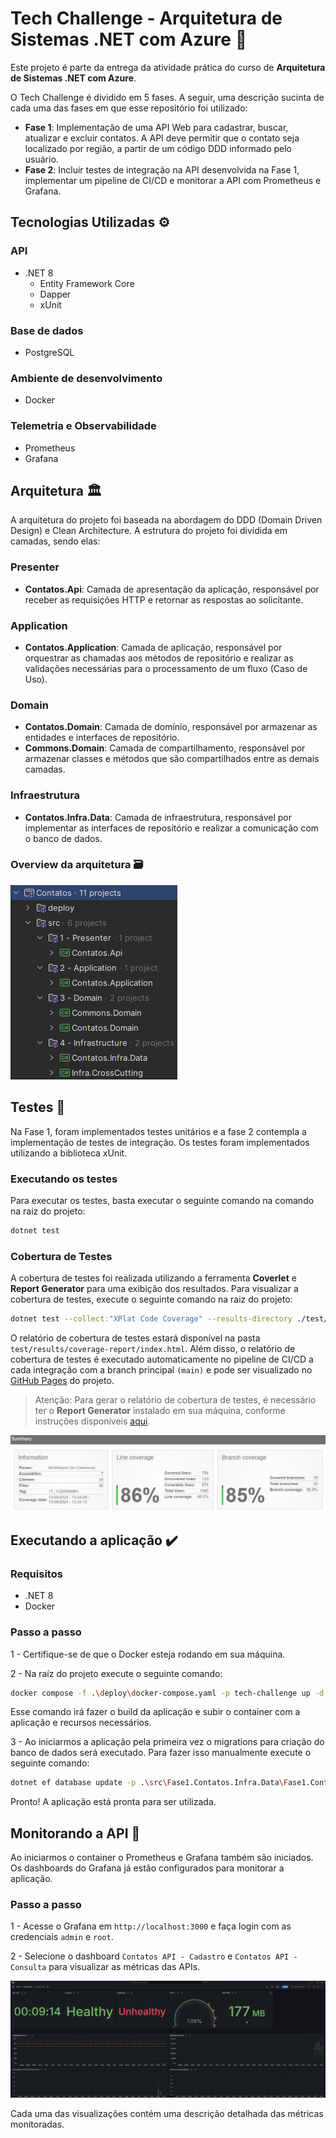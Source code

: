 # Tech Challenge - Arquitetura de Sistemas .NET com Azure 🚀

Este projeto é parte da entrega da atividade prática do curso de **Arquitetura de Sistemas .NET com Azure**.

O Tech Challenge é dividido em 5 fases. A seguir, uma descrição sucinta de cada uma das fases em que esse repositório
foi utilizado:

- **Fase 1**: Implementação de uma API Web para cadastrar, buscar, atualizar e excluir contatos. A API deve permitir que
  o contato seja localizado por região, a partir de um código DDD informado pelo usuário.
- **Fase 2**: Incluir testes de integração na API desenvolvida na Fase 1, implementar um pipeline de CI/CD e monitorar a
  API com Prometheus e Grafana.

## Tecnologias Utilizadas ⚙️

### API

- .NET 8
    - Entity Framework Core
    - Dapper
    - xUnit

### Base de dados

- PostgreSQL

### Ambiente de desenvolvimento

- Docker

### Telemetria e Observabilidade

- Prometheus
- Grafana

## Arquitetura 🏛️

A arquitetura do projeto foi baseada na abordagem do DDD (Domain Driven Design) e Clean Architecture. A estrutura do
projeto foi dividida em camadas, sendo elas:

### Presenter

- **Contatos.Api**: Camada de apresentação da aplicação, responsável por receber as requisições HTTP e retornar as
  respostas ao solicitante.

### Application

- **Contatos.Application**: Camada de aplicação, responsável por orquestrar as chamadas aos métodos de repositório e
  realizar as validações necessárias para o processamento de um fluxo (Caso de Uso).

### Domain

- **Contatos.Domain**: Camada de domínio, responsável por armazenar as entidades e interfaces de repositório.
- **Commons.Domain**: Camada de compartilhamento, responsável por armazenar classes e métodos que são compartilhados
  entre as demais camadas.

### Infraestrutura

- **Contatos.Infra.Data**: Camada de infraestrutura, responsável por implementar as interfaces de repositório e realizar
  a comunicação com o banco de dados.

### Overview da arquitetura 🗃️

![assets/solution.png](assets/solution.png)

## Testes 🧪

Na Fase 1, foram implementados testes unitários e a fase 2 contempla a implementação de testes de integração.
Os testes foram implementados utilizando a biblioteca xUnit.

### Executando os testes

Para executar os testes, basta executar o seguinte comando na comando na raiz do projeto:

```bash
dotnet test
```

### Cobertura de Testes

A cobertura de testes foi realizada utilizando a ferramenta **Coverlet** e **Report Generator** para uma exibição dos
resultados.
Para visualizar a cobertura de testes, execute o seguinte comando na raiz do projeto:

```bash
dotnet test --collect:"XPlat Code Coverage" --results-directory ./test/results/coverlet/ && reportgenerator -reports:test/results/coverlet/**/coverage.cobertura.xml -targetdir:test/results/coverage-report -reporttypes:Html
```

O relatório de cobertura de testes estará disponível na pasta `test/results/coverage-report/index.html`.
Além disso, o relatório de cobertura de testes é executado automaticamente no pipeline de CI/CD a cada integração com a
branch principal `(main)` e pode ser visualizado no [GitHub Pages](https://pedrobarao.github.io/fiap.5nett.contatos/) do
projeto.

> Atenção: Para gerar o relatório de cobertura de testes, é necessário ter o **Report Generator** instalado em sua
> máquina, conforme instruções disponíveis [aqui](https://danielpalme.github.io/ReportGenerator/usage.html).

![assets/report-coverage.png](assets/report-coverage.png)

## Executando a aplicação ✔️

### Requisitos

- .NET 8
- Docker

### Passo a passo

1 - Certifique-se de que o Docker esteja rodando em sua máquina.

2 - Na raíz do projeto execute o seguinte comando:

```bash
docker compose -f .\deploy\docker-compose.yaml -p tech-challenge up -d --build
```

Esse comando irá fazer o build da aplicação e subir o container com a aplicação e recursos necessários.

3 - Ao iniciarmos a aplicação pela primeira vez o migrations para criação do banco de dados será executado. Para fazer
isso manualmente execute o seguinte comando:

```bash
dotnet ef database update -p .\src\Fase1.Contatos.Infra.Data\Fase1.Contatos.Infra.Data.csproj -s .\src\Fase1.Contatos.Api\Fase1.Contatos.Api.csproj -c ContatoDbContext
```

Pronto! A aplicação está pronta para ser utilizada.

## Monitorando a API 🔎

Ao iniciarmos o container o Prometheus e Grafana também são iniciados. Os dashboards do Grafana já estão configurados
para monitorar a aplicação.

### Passo a passo

1 - Acesse o Grafana em `http://localhost:3000` e faça login com as credenciais `admin` e `root`.

2 - Selecione o dashboard `Contatos API - Cadastro` e `Contatos API - Consulta` para visualizar as métricas das APIs.

![assets/grafana.png](assets/grafana.png)

Cada uma das visualizações contém uma descrição detalhada das métricas monitoradas.